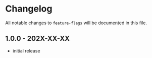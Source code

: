 # Changelog

All notable changes to `feature-flags` will be documented in this file.

## 1.0.0 - 202X-XX-XX

- initial release
